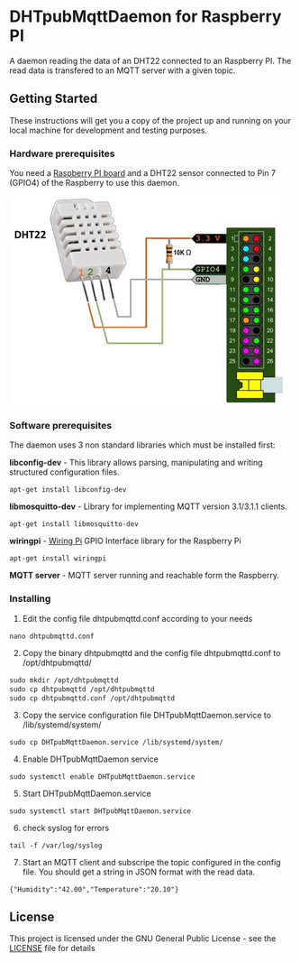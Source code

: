 # DHTpubMqttDaemon for Raspberry PI

A daemon reading the data of an DHT22 connected to an Raspberry PI. The read data is transfered to an MQTT server with a given topic.

## Getting Started

These instructions will get you a copy of the project up and running on your local machine for development and testing purposes. 

### Hardware prerequisites

You need a [Raspberry PI board](http://www.raspberrypi.org/) and a DHT22 sensor connected to Pin 7 (GPIO4) of the Raspberry to use this daemon.

![Wiring](/DHTwiring.PNG?raw=true)

### Software prerequisites

The daemon uses 3 non standard libraries which must be installed first:

**libconfig-dev** - This library allows parsing, manipulating and writing structured configuration files.
``` code
apt-get install libconfig-dev
```
**libmosquitto-dev** - Library for implementing MQTT version 3.1/3.1.1 clients.
``` code
apt-get install libmosquitto-dev
```
**wiringpi** - [Wiring Pi](http://wiringpi.com/) GPIO Interface library for the Raspberry Pi
``` code
apt-get install wiringpi 
```
**MQTT server** - MQTT server running and reachable form the Raspberry.

### Installing

1. Edit the config file dhtpubmqttd.conf according to your needs
``` code
nano dhtpubmqttd.conf
```
2. Copy the binary dhtpubmqttd and the config file dhtpubmqttd.conf to /opt/dhtpubmqttd/
``` code
sudo mkdir /opt/dhtpubmqttd
sudo cp dhtpubmqttd /opt/dhtpubmqttd
sudo cp dhtpubmqttd.conf /opt/dhtpubmqttd
```
3. Copy the service configuration file DHTpubMqttDaemon.service to /lib/systemd/system/
``` code
sudo cp DHTpubMqttDaemon.service /lib/systemd/system/
```
4. Enable DHTpubMqttDaemon service
``` code
sudo systemctl enable DHTpubMqttDaemon.service
```
5. Start DHTpubMqttDaemon.service
``` code
sudo systemctl start DHTpubMqttDaemon.service
```
6. check syslog for errors
``` code
tail -f /var/log/syslog
```
7. Start an MQTT client and subscripe the topic configured in the config file. You should get a string in JSON format with the read data.
``` code
{"Humidity":"42.00","Temperature":"20.10"}
```


## License

This project is licensed under the GNU General Public License - see the [LICENSE](LICENSE) file for details


